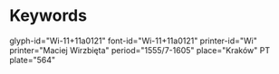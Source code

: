 # Keywords
glyph-id="Wi-11+11a0121"
font-id="Wi-11+11a0121"
printer-id="Wi"
printer="Maciej Wirzbięta"
period="1555/7-1605"
place="Kraków"
PT plate="564"
